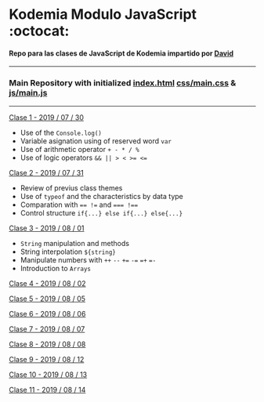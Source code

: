 # Kodemia Modulo JavaScript :octocat:

#### Repo para las clases de JavaScript de Kodemia impartido por [David](https://github.com/DavidMoranchel)

---

### Main Repository with initialized [index.html](index.html) [css/main.css](css/main.css) & [js/main.js](js/main.js)

---

[Clase 1 - 2019 / 07 / 30](../../tree/class/2019-07-30)
  * Use of the `Console.log()`
  * Variable asignation using of reserved word `var`
  * Use of arithmetic operator `+ - * / %`
  * Use of logic operators `&& || > < >= <=`

[Clase 2 - 2019 / 07 / 31](../../tree/class/2019-07-31)
  * Review of previus class themes
  * Use of `typeof` and the characteristics by data type
  * Comparation with `== !=` and `=== !==`
  * Control structure `if{...} else if{...} else{...}` 

[Clase 3 - 2019 / 08 / 01](../../tree/class/2019-08-01)
  * `String` manipulation and methods
  * String interpolation `${string}`
  * Manipulate numbers with `++` `--` `+=` `-=` `=+` `=-` 
  * Introduction to `Arrays`

[Clase 4 - 2019 / 08 / 02](../../tree/class/2019-08-02)

[Clase 5 - 2019 / 08 / 05](../../tree/class/2019-08-05)

[Clase 6 - 2019 / 08 / 06](../../tree/class/2019-08-06)

[Clase 7 - 2019 / 08 / 07](../../tree/class/2019-08-07)

[Clase 8 - 2019 / 08 / 08](../../tree/class/2019-08-08)

[Clase 9 - 2019 / 08 / 12](../../tree/class/2019-08-12)

[Clase 10 - 2019 / 08 / 13](../../tree/class/2019-08-13)

[Clase 11 - 2019 / 08 / 14](../../tree/class/2019-08-14)
